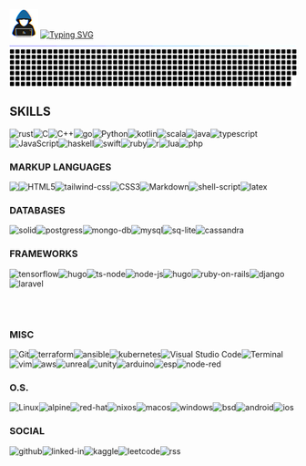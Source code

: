 ![about-me](/assets/about-me.apng)
[![Typing SVG](https://readme-typing-svg.herokuapp.com?font=+Montserrat&weight=1000&duration=6000&pause=10&multiline=true&repeat=false&width=435&lines=J.A.A.TSIMOURIS;SOFTWARE+%26+PLATFORM+ENGINEER)](https://git.io/typing-svg)
![line-break](/assets/line-break.apng)
![grid-snake](/assets/grid-snake.svg)
## SKILLS
![rust](https://img.shields.io/badge/Rust-%235835CC?style=for-the-badge&logo=rust&logoColor=white)![C](https://img.shields.io/badge/C%20-%235835CC.svg?style=for-the-badge&logo=c&logoColor=white)![C++](https://img.shields.io/badge/C++%20-%235835CC.svg?style=for-the-badge&logo=c%2B%2B&logoColor=white)![go](https://img.shields.io/badge/Go-%235835CC?style=for-the-badge&logo=go&logoColor=white)![Python](https://img.shields.io/badge/Python%20-%235835CC.svg?style=for-the-badge&logo=python&logoColor=white)![kotlin](https://img.shields.io/badge/Kotlin-%235835CC?&style=for-the-badge&logo=kotlin&logoColor=white)![scala](https://img.shields.io/badge/Scala-%235835CC?style=for-the-badge&logo=scala&logoColor=white)![java](https://img.shields.io/badge/Java-%235835CC?style=for-the-badge&logo=openjdk&logoColor=white)![typescript](https://img.shields.io/badge/TypeScript-%235835CC?style=for-the-badge&logo=typescript&logoColor=white)![JavaScript](https://img.shields.io/badge/JavaScript%20-%235835CC.svg?style=for-the-badge&logo=javascript&logoColor=white)![haskell](https://img.shields.io/badge/haskell-%235835CC?style=for-the-badge&logo=haskell&logoColor=white)![swift](https://img.shields.io/badge/Swift-%235835CC?style=for-the-badge&logo=swift&logoColor=white)![ruby](https://img.shields.io/badge/Ruby-%235835CC?style=for-the-badge&logo=ruby&logoColor=white)![r](https://img.shields.io/badge/R-%235835CC?style=for-the-badge&logo=r&logoColor=white)![lua](https://img.shields.io/badge/Lua-%235835CC?style=for-the-badge&logo=lua&logoColor=white)![php](https://img.shields.io/badge/PHP-%235835CC?style=for-the-badge&logo=php&logoColor=white)
### MARKUP LANGUAGES
![HTML5](https://img.shields.io/badge/HTML5%20-%235835CC.svg?style=for-the-badge&logo=html5&logoColor=white)![tailwind-css](https://img.shields.io/badge/Tailwind_CSS-%235835CC?style=for-the-badge&logo=tailwind-css&logoColor=white)![CSS3](https://img.shields.io/badge/CSS-%235835CC.svg?style=for-the-badge&logo=css3&logoColor=white)![Markdown](https://img.shields.io/badge/markdown-%235835CC.svg?style=for-the-badge&logo=markdown&logoColor=white)![shell-script](https://img.shields.io/badge/Shell_Script-%235835CC?style=for-the-badge&logo=gnu-bash&logoColor=white)![latex](https://img.shields.io/badge/Latex-%235835CC?style=for-the-badge&logo=latex&logoColor=white)
<picture><img align="left" src="./assets/software-engineer.apng"></picture>

### DATABASES
![solid](https://img.shields.io/badge/SOLID-%235835CC.svg?style=for-the-badge&logo=solid&logoColor=white)![postgress](https://img.shields.io/badge/PostgreSQL-%235835CC.svg?style=for-the-badge&logo=PostgreSQL&logoColor=white)![mongo-db](https://img.shields.io/badge/MongoDB-%235835CC?style=for-the-badge&logo=mongodb&logoColor=white)![mysql](https://img.shields.io/badge/MySQL-%235835CC?style=for-the-badge&logo=mysql&logoColor=white)![sq-lite](https://img.shields.io/badge/SQLite-%235835CC?style=for-the-badge&logo=sqlite&logoColor=white)![cassandra](https://img.shields.io/badge/Cassandra-%235835CC?style=for-the-badge&logo=apache%20cassandra&logoColor=white)
### FRAMEWORKS
![tensorflow](https://img.shields.io/badge/TensorFlow-%235835CC?style=for-the-badge&logo=tensorflow&logoColor=white)![hugo](https://img.shields.io/badge/Hugo-%235835CC?style=for-the-badge&logo=hugo&logoColor=white)![ts-node](https://img.shields.io/badge/ts--node-%235835CC?style=for-the-badge&logo=ts-node&logoColor=white)![node-js](https://img.shields.io/badge/node.js-%235835CC?style=for-the-badge&logo=node.js&logoColor=white)![hugo](https://img.shields.io/badge/Hugo-%235835CC?style=for-the-badge&logo=hugo&logoColor=white)![ruby-on-rails](https://img.shields.io/badge/Ruby_on_Rails-%235835CC?style=for-the-badge&logo=ruby-on-rails&logoColor=white)![django](https://img.shields.io/badge/Django-%235835CC?style=for-the-badge&logo=django&logoColor=white)![laravel](https://img.shields.io/badge/laravel-%235835CC?style=for-the-badge&logo=laravel&logoColor=white)

<br></br>

### MISC
![Git](https://img.shields.io/badge/git-%235835CC.svg?style=for-the-badge&logo=git&logoColor=white)![terraform](https://img.shields.io/badge/terraform-%235835CC.svg?style=for-the-badge&logo=terraform&logoColor=white)![ansible](https://img.shields.io/badge/ansible-%235835CC.svg?style=for-the-badge&logo=ansible&logoColor=white)![kubernetes](https://img.shields.io/badge/kubernetes-%235835CC.svg?style=for-the-badge&logo=kubernetes&logoColor=white)![Visual Studio Code](https://img.shields.io/badge/Visual%20Studio%20Code-%235835CC.svg?style=for-the-badge&logo=visual-studio-code&logoColor=white)![Terminal](https://img.shields.io/badge/Terminal-%235835CC?style=for-the-badge&logo=gnu-bash&logoColor=white)![vim](https://img.shields.io/badge/VIM-%235835CC.svg?&style=for-the-badge&logo=vim&logoColor=white)![aws](https://img.shields.io/badge/Amazon_AWS-%235835CC?style=for-the-badge&logo=amazon-aws&logoColor=white)![unreal](https://img.shields.io/badge/unrealengine-%235835CC.svg?style=for-the-badge&logo=unrealengine&logoColor=white)![unity](https://img.shields.io/badge/Unity-%235835CC?style=for-the-badge&logo=unity&logoColor=white)![arduino](https://img.shields.io/badge/Arduino-%235835CC?style=for-the-badge&logo=Arduino&logoColor=white)![esp](https://img.shields.io/badge/espressif-%235835CC?style=for-the-badge&logo=espressif&logoColor=white)![node-red](https://img.shields.io/badge/Node--Red-%235835CC?style=for-the-badge&logo=nodered&logoColor=white)
### O.S.
![Linux](https://img.shields.io/badge/Linux-%235835CC?style=for-the-badge&logo=linux&logoColor=white)![alpine](https://img.shields.io/badge/Arch_Linux-%235835CC?style=for-the-badge&logo=arch-linux&logoColor=white)![red-hat](https://img.shields.io/badge/Red%20Hat-%235835CC?style=for-the-badge&logo=redhat&logoColor=white)![nixos](https://img.shields.io/badge/NixOS-%235835CC?style=for-the-badge&logo=nixos&logoColor=white)![macos](https://img.shields.io/badge/mac%20os-%235835CC?style=for-the-badge&logo=apple&logoColor=white)![windows](https://img.shields.io/badge/Windows-%235835CC?style=for-the-badge&logo=windows&logoColor=white)![bsd](https://img.shields.io/badge/BSD-%235835CC.svg?style=for-the-badge&logo=freebsd&logoColor=white)![android](https://img.shields.io/badge/Android-%235835CC?style=for-the-badge&logo=android&logoColor=white)![ios](https://img.shields.io/badge/iOS-%235835CC?style=for-the-badge&logo=ios&logoColor=white)
### SOCIAL
![github](https://img.shields.io/badge/GitHub-%235835CC?style=for-the-badge&logo=github&logoColor=white)![linked-in](https://img.shields.io/badge/LinkedIn-%235835CC?style=for-the-badge&logo=linkedin&logoColor=white)![kaggle](https://img.shields.io/badge/Kaggle-%235835CC?style=for-the-badge&logo=Kaggle&logoColor=white)![leetcode](https://img.shields.io/badge/-LeetCode-%235835CC?style=for-the-badge&logo=LeetCode&logoColor=white)![rss](https://img.shields.io/badge/RSS-%235835CC?style=for-the-badge&logo=rss&logoColor=white)